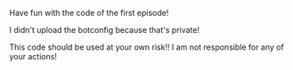 Have fun with the code of the first episode!


I didn't upload the botconfig because that's private!

This code should be used at your own risk!! I am not responsible for any of your actions!
